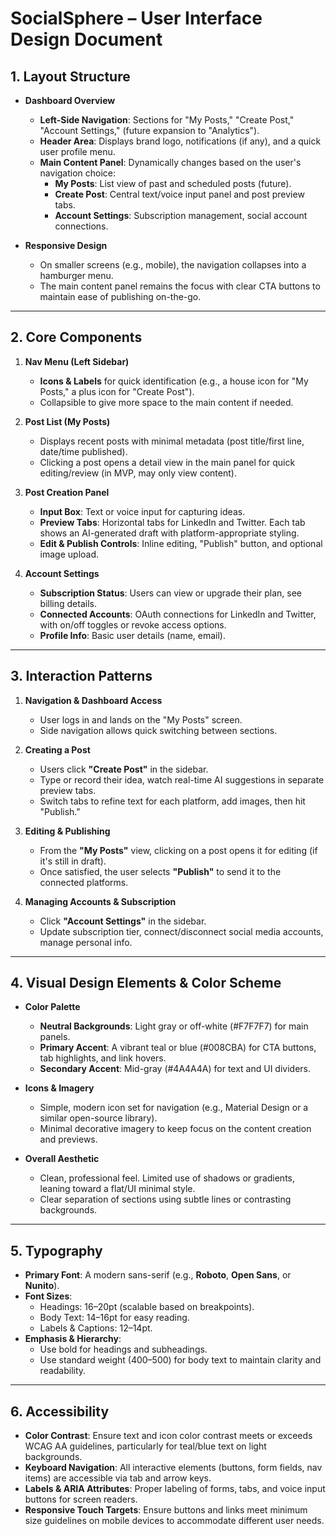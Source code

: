 # SocialSphere – User Interface Design Document

## 1. Layout Structure

- **Dashboard Overview**

  - **Left-Side Navigation**: Sections for "My Posts," "Create Post," "Account Settings," (future expansion to "Analytics").
  - **Header Area**: Displays brand logo, notifications (if any), and a quick user profile menu.
  - **Main Content Panel**: Dynamically changes based on the user's navigation choice:
    - **My Posts**: List view of past and scheduled posts (future).
    - **Create Post**: Central text/voice input panel and post preview tabs.
    - **Account Settings**: Subscription management, social account connections.

- **Responsive Design**
  - On smaller screens (e.g., mobile), the navigation collapses into a hamburger menu.
  - The main content panel remains the focus with clear CTA buttons to maintain ease of publishing on-the-go.

---

## 2. Core Components

1. **Nav Menu (Left Sidebar)**

   - **Icons & Labels** for quick identification (e.g., a house icon for "My Posts," a plus icon for "Create Post").
   - Collapsible to give more space to the main content if needed.

2. **Post List (My Posts)**

   - Displays recent posts with minimal metadata (post title/first line, date/time published).
   - Clicking a post opens a detail view in the main panel for quick editing/review (in MVP, may only view content).

3. **Post Creation Panel**

   - **Input Box**: Text or voice input for capturing ideas.
   - **Preview Tabs**: Horizontal tabs for LinkedIn and Twitter. Each tab shows an AI-generated draft with platform-appropriate styling.
   - **Edit & Publish Controls**: Inline editing, "Publish" button, and optional image upload.

4. **Account Settings**
   - **Subscription Status**: Users can view or upgrade their plan, see billing details.
   - **Connected Accounts**: OAuth connections for LinkedIn and Twitter, with on/off toggles or revoke access options.
   - **Profile Info**: Basic user details (name, email).

---

## 3. Interaction Patterns

1. **Navigation & Dashboard Access**

   - User logs in and lands on the "My Posts" screen.
   - Side navigation allows quick switching between sections.

2. **Creating a Post**

   - Users click **"Create Post"** in the sidebar.
   - Type or record their idea, watch real-time AI suggestions in separate preview tabs.
   - Switch tabs to refine text for each platform, add images, then hit "Publish."

3. **Editing & Publishing**

   - From the **"My Posts"** view, clicking on a post opens it for editing (if it's still in draft).
   - Once satisfied, the user selects **"Publish"** to send it to the connected platforms.

4. **Managing Accounts & Subscription**
   - Click **"Account Settings"** in the sidebar.
   - Update subscription tier, connect/disconnect social media accounts, manage personal info.

---

## 4. Visual Design Elements & Color Scheme

- **Color Palette**

  - **Neutral Backgrounds**: Light gray or off-white (#F7F7F7) for main panels.
  - **Primary Accent**: A vibrant teal or blue (#008CBA) for CTA buttons, tab highlights, and link hovers.
  - **Secondary Accent**: Mid-gray (#4A4A4A) for text and UI dividers.

- **Icons & Imagery**

  - Simple, modern icon set for navigation (e.g., Material Design or a similar open-source library).
  - Minimal decorative imagery to keep focus on the content creation and previews.

- **Overall Aesthetic**
  - Clean, professional feel. Limited use of shadows or gradients, leaning toward a flat/UI minimal style.
  - Clear separation of sections using subtle lines or contrasting backgrounds.

---

## 5. Typography

- **Primary Font**: A modern sans-serif (e.g., **Roboto**, **Open Sans**, or **Nunito**).
- **Font Sizes**:
  - Headings: 16–20pt (scalable based on breakpoints).
  - Body Text: 14–16pt for easy reading.
  - Labels & Captions: 12–14pt.
- **Emphasis & Hierarchy**:
  - Use bold for headings and subheadings.
  - Use standard weight (400–500) for body text to maintain clarity and readability.

---

## 6. Accessibility

- **Color Contrast**: Ensure text and icon color contrast meets or exceeds WCAG AA guidelines, particularly for teal/blue text on light backgrounds.
- **Keyboard Navigation**: All interactive elements (buttons, form fields, nav items) are accessible via tab and arrow keys.
- **Labels & ARIA Attributes**: Proper labeling of forms, tabs, and voice input buttons for screen readers.
- **Responsive Touch Targets**: Ensure buttons and links meet minimum size guidelines on mobile devices to accommodate different user needs.
